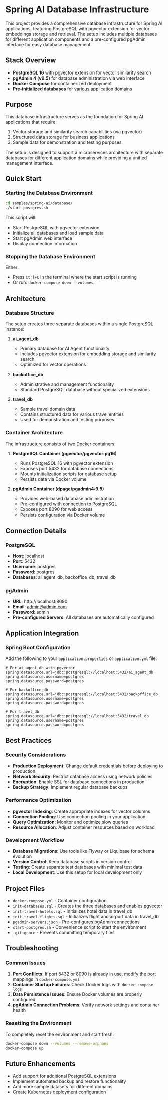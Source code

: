 # Spring AI Database Infrastructure

This project provides a comprehensive database infrastructure for Spring AI applications, featuring PostgreSQL with pgvector extension for vector embeddings storage and retrieval. The setup includes multiple databases for different application components and a pre-configured pgAdmin interface for easy database management.

## Stack Overview

- **PostgreSQL 16** with pgvector extension for vector similarity search
- **pgAdmin 4 (v9.5)** for database administration via web interface
- **Docker Compose** for containerized deployment
- **Pre-initialized databases** for various application domains

## Purpose

This database infrastructure serves as the foundation for Spring AI applications that require:

1. Vector storage and similarity search capabilities (via pgvector)
2. Structured data storage for business applications
3. Sample data for demonstration and testing purposes

The setup is designed to support a microservices architecture with separate databases for different application domains while providing a unified management interface.

## Quick Start

### Starting the Database Environment

```bash
cd samples/spring-ai/database/
./start-postgres.sh
```

This script will:
- Start PostgreSQL with pgvector extension
- Initialize all databases and load sample data
- Start pgAdmin web interface
- Display connection information

### Stopping the Database Environment

Either:
- Press `Ctrl+C` in the terminal where the start script is running
- Or run: `docker-compose down --volumes`

## Architecture

### Database Structure

The setup creates three separate databases within a single PostgreSQL instance:

1. **ai_agent_db**
   - Primary database for AI Agent functionality
   - Includes pgvector extension for embedding storage and similarity search
   - Optimized for vector operations

2. **backoffice_db**
   - Administrative and management functionality
   - Standard PostgreSQL database without specialized extensions

3. **travel_db**
   - Sample travel domain data
   - Contains structured data for various travel entities
   - Used for demonstration and testing purposes

### Container Architecture

The infrastructure consists of two Docker containers:

1. **PostgreSQL Container (pgvector/pgvector:pg16)**
   - Runs PostgreSQL 16 with pgvector extension
   - Exposes port 5432 for database connections
   - Mounts initialization scripts for database setup
   - Persists data via Docker volume

2. **pgAdmin Container (dpage/pgadmin4:9.5)**
   - Provides web-based database administration
   - Pre-configured with connection to PostgreSQL
   - Exposes port 8090 for web access
   - Persists configuration via Docker volume

## Connection Details

### PostgreSQL

- **Host**: localhost
- **Port**: 5432
- **Username**: postgres
- **Password**: postgres
- **Databases**: ai_agent_db, backoffice_db, travel_db

### pgAdmin

- **URL**: http://localhost:8090
- **Email**: admin@admin.com
- **Password**: admin
- **Pre-configured Servers**: All databases are automatically configured

## Application Integration

### Spring Boot Configuration

Add the following to your `application.properties` or `application.yml` file:

```properties
# For ai_agent_db with pgvector
spring.datasource.url=jdbc:postgresql://localhost:5432/ai_agent_db
spring.datasource.username=postgres
spring.datasource.password=postgres

# For backoffice_db
spring.datasource.url=jdbc:postgresql://localhost:5432/backoffice_db
spring.datasource.username=postgres
spring.datasource.password=postgres

# For travel_db
spring.datasource.url=jdbc:postgresql://localhost:5432/travel_db
spring.datasource.username=postgres
spring.datasource.password=postgres
```

## Best Practices

### Security Considerations

- **Production Deployment**: Change default credentials before deploying to production
- **Network Security**: Restrict database access using network policies
- **Encryption**: Enable SSL for database connections in production
- **Backup Strategy**: Implement regular database backups

### Performance Optimization

- **pgvector Indexing**: Create appropriate indexes for vector columns
- **Connection Pooling**: Use connection pooling in your application
- **Query Optimization**: Monitor and optimize slow queries
- **Resource Allocation**: Adjust container resources based on workload

### Development Workflow

- **Database Migrations**: Use tools like Flyway or Liquibase for schema evolution
- **Version Control**: Keep database scripts in version control
- **Testing**: Create separate test databases with minimal test data
- **Local Development**: Use this setup for local development only

## Project Files

- `docker-compose.yml` - Container configuration
- `init-databases.sql` - Creates the three databases and enables pgvector
- `init-travel-hotels.sql` - Initializes hotel data in travel_db
- `init-travel-flights.sql` - Initializes flight and airport data in travel_db
- `pgadmin-servers.json` - Pre-configures pgAdmin connections
- `start-postgres.sh` - Convenience script to start the environment
- `.gitignore` - Prevents committing temporary files

## Troubleshooting

### Common Issues

1. **Port Conflicts**: If port 5432 or 8090 is already in use, modify the port mappings in `docker-compose.yml`
2. **Container Startup Failures**: Check Docker logs with `docker-compose logs`
3. **Data Persistence Issues**: Ensure Docker volumes are properly configured
4. **pgAdmin Connection Problems**: Verify network settings and container health

### Resetting the Environment

To completely reset the environment and start fresh:

```bash
docker-compose down --volumes --remove-orphans
docker-compose up
```

## Future Enhancements

- Add support for additional PostgreSQL extensions
- Implement automated backup and restore functionality
- Add more sample datasets for different domains
- Create Kubernetes deployment configuration
